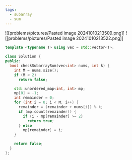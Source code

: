 ```yaml
---
tags:
  - subarray
  - sum
---
```

![[problems/pictures/Pasted image 20241010213509.png]]
![[problems/pictures/Pasted image 20241010213522.png]]


```c++
template <typename T> using vec = std::vector<T>;

class Solution {
public:
  bool checkSubarraySum(vec<int> nums, int k) {
    int M = nums.size();
    if (M < 2)
      return false;

    std::unordered_map<int, int> mp;
    mp[0] = -1;
    int remainder = 0;
    for (int i = 0; i < M; i++) {
      remainder = (remainder + nums[i]) % k;
      if (mp.count(remainder)) {
        if (i - mp[remainder] >= 2)
          return true;
      } else
        mp[remainder] = i;
    }

    return false;
  }
};
```

